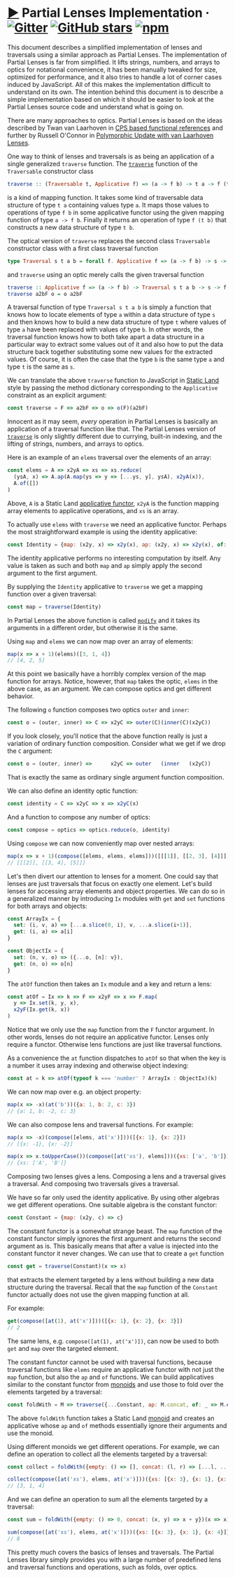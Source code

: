 # [▶](https://calmm-js.github.io/partial.lenses/implementation.html#) Partial Lenses Implementation &middot; [![Gitter](https://img.shields.io/gitter/room/calmm-js/chat.js.svg)](https://gitter.im/calmm-js/chat) [![GitHub stars](https://img.shields.io/github/stars/calmm-js/partial.lenses.svg?style=social)](https://github.com/calmm-js/partial.lenses) [![npm](https://img.shields.io/npm/dm/partial.lenses.svg)](https://www.npmjs.com/package/partial.lenses)

This document describes a simplified implementation of lenses and traversals
using a similar approach as Partial Lenses.  The implementation of Partial
Lenses is far from simplified.  It lifts strings, numbers, and arrays to optics
for notational convenience, it has been manually tweaked for size, optimized for
performance, and it also tries to handle a lot of corner cases induced by
JavaScript.  All of this makes the implementation difficult to understand on its
own.  The intention behind this document is to describe a simple implementation
based on which it should be easier to look at the Partial Lenses source code and
understand what is going on.

There are many approaches to optics.  Partial Lenses is based on the ideas
described by Twan van Laarhoven in [CPS based functional
references](https://www.twanvl.nl/blog/haskell/cps-functional-references) and
further by Russell O'Connor in [Polymorphic Update with van Laarhoven
Lenses](http://r6.ca/blog/20120623T104901Z.html).

One way to think of lenses and traversals is as being an application of a single
generalized `traverse` function.  The
[`traverse`](http://hackage.haskell.org/package/base-4.10.1.0/docs/Data-Traversable.html#v:traverse)
function of the `Traversable` constructor class

```haskell
traverse :: (Traversable t, Applicative f) => (a -> f b) -> t a -> f (t b)
```

is a kind of mapping function.  It takes some kind of traversable data structure
of type `t a` containing values type `a`.  It maps those values to operations of
type `f b` in some applicative functor using the given mapping function of type
`a -> f b`.  Finally it returns an operation of type `f (t b)` that constructs a
new data structure of type `t b`.

The optical version of `traverse` replaces the second class `Traversable`
constructor class with a first class traversal function

```haskell
type Traversal s t a b = forall f. Applicative f => (a -> f b) -> s -> f t
```

and `traverse` using an optic merely calls the given traversal function

```haskell
traverse :: Applicative f => (a -> f b) -> Traversal s t a b -> s -> f t
traverse a2bF o = o a2bF
```

A traversal function of type `Traversal s t a b` is simply a function that knows
how to locate elements of type `a` within a data structure of type `s` and then
knows how to build a new data structure of type `t` where values of type `a`
have been replaced with values of type `b`.  In other words, the traversal
function knows how to both take apart a data structure in a particular way to
extract some values out of it and also how to put the data structure back
together substituting some new values for the extracted values.  Of course, it
is often the case that the type `b` is the same type `a` and type `t` is the
same as `s`.

We can translate the above `traverse` function to JavaScript in [Static
Land](https://github.com/rpominov/static-land/blob/master/docs/spec.md) style by
passing the method dictionary corresponding to the `Applicative` constraint as
an explicit argument:

```js
const traverse = F => a2bF => o => o(F)(a2bF)
```

Innocent as it may seem, *every* operation in Partial Lenses is basically an
application of a traversal function like that.  The Partial Lenses version of
[`traverse`](README.md#L-traverse) is only slightly different due to currying,
built-in indexing, and the lifting of strings, numbers, and arrays to optics.

Here is an example of an `elems` traversal over the elements of an array:

```js
const elems = A => x2yA => xs => xs.reduce(
  (ysA, x) => A.ap(A.map(ys => y => [...ys, y], ysA), x2yA(x)),
  A.of([])
)
```

Above, `A` is a Static Land [applicative
functor](https://github.com/rpominov/static-land/blob/master/docs/spec.md#applicative),
`x2yA` is the function mapping array elements to applicative operations, and
`xs` is an array.

To actually use `elems` with `traverse` we need an applicative functor.  Perhaps
the most straightforward example is using the identity applicative:

```js
const Identity = {map: (x2y, x) => x2y(x), ap: (x2y, x) => x2y(x), of: x => x}
```

The identity applicative performs no interesting computation by itself.  Any
value is taken as such and both `map` and `ap` simply apply the second argument
to the first argument.

By supplying the `Identity` applicative to `traverse` we get a mapping function
over a given traversal:

```js
const map = traverse(Identity)
```

In Partial Lenses the above function is called [`modify`](README.md#L-modify)
and it takes its arguments in a different order, but otherwise it is the same.

Using `map` and `elems` we can now map over an array of elements:

```js
map(x => x + 1)(elems)([3, 1, 4])
// [4, 2, 5]
```

At this point we basically have a horribly complex version of the map function
for arrays.  Notice, however, that `map` takes the optic, `elems` in the above
case, as an argument.  We can compose optics and get different behavior.

The following `o` function composes two optics `outer` and `inner`:

```js
const o = (outer, inner) => C => x2yC => outer(C)(inner(C)(x2yC))
```

If you look closely, you'll notice that the above function really is just a
variation of ordinary function composition.  Consider what we get if we drop the
`C` argument:

```jsx
const o = (outer, inner) =>      x2yC => outer   (inner   (x2yC))
```

That is exactly the same as ordinary single argument function composition.

We can also define an identity optic function:

```js
const identity = C => x2yC => x => x2yC(x)
```

And a function to compose any number of optics:

```js
const compose = optics => optics.reduce(o, identity)
```

Using `compose` we can now conveniently map over nested arrays:

```js
map(x => x + 1)(compose([elems, elems, elems]))([[[1]], [[2, 3], [4]]])
// [[[2]], [[3, 4], [5]]]
```

Let's then divert our attention to lenses for a moment.  One could say that
lenses are just traversals that focus on exactly one element.  Let's build
lenses for accessing array elements and object properties.  We can do so in a
generalized manner by introducing `Ix` modules with `get` and `set` functions
for both arrays and objects:

```js
const ArrayIx = {
  set: (i, v, a) => [...a.slice(0, i), v, ...a.slice(i+1)],
  get: (i, a) => a[i]
}

const ObjectIx = {
  set: (n, v, o) => ({...o, [n]: v}),
  get: (n, o) => o[n]
}
```

The `atOf` function then takes an `Ix` module and a key and return a lens:

```js
const atOf = Ix => k => F => x2yF => x => F.map(
  y => Ix.set(k, y, x),
  x2yF(Ix.get(k, x))
)
```

Notice that we only use the `map` function from the `F` functor argument.  In
other words, lenses do not require an applicative functor.  Lenses only require
a functor.  Otherwise lens functions are just like traversal functions.

As a convenience the `at` function dispatches to `atOf` so that when the key is
a number it uses array indexing and otherwise object indexing:

```js
const at = k => atOf(typeof k === 'number' ? ArrayIx : ObjectIx)(k)
```

We can now map over e.g. an object property:

```js
map(x => -x)(at('b'))({a: 1, b: 2, c: 3})
// {a: 1, b: -2, c: 3}
```

We can also compose lens and traversal functions.  For example:

```js
map(x => -x)(compose([elems, at('x')]))([{x: 1}, {x: 2}])
// [{x: -1}, {x: -2}]
```

```js
map(x => x.toUpperCase())(compose([at('xs'), elems]))({xs: ['a', 'b']})
// {xs: ['A', 'B']}
```

Composing two lenses gives a lens.  Composing a lens and a traversal gives a
traversal.  And composing two traversals gives a traversal.

We have so far only used the identity applicative.  By using other algebras we
get different operations.  One suitable algebra is the constant functor:

```js
const Constant = {map: (x2y, c) => c}
```

The constant functor is a somewhat strange beast.  The `map` function of the
constant functor simply ignores the first argument and returns the second
argument as is.  This basically means that after a value is injected into the
constant functor it never changes.  We can use that to create a `get` function

```js
const get = traverse(Constant)(x => x)
```

that extracts the element targeted by a lens without building a new data
structure during the traversal.  Recall that the `map` function of the
`Constant` functor actually does not use the given mapping function at all.

For example:

```js
get(compose([at(1), at('x')]))([{x: 1}, {x: 2}, {x: 3}])
// 2
```

The same lens, e.g. `compose([at(1), at('x')])`, can now be used to both `get`
and `map` over the targeted element.

The constant functor cannot be used with traversal functions, because traversal
functions like `elems` require an applicative functor with not just the `map`
function, but also the `ap` and `of` functions.  We can build applicatives
similar to the constant functor from
[monoids](https://github.com/rpominov/static-land/blob/master/docs/spec.md#monoid)
and use those to fold over the elements targeted by a traversal:

```js
const foldWith = M => traverse({...Constant, ap: M.concat, of: _ => M.empty()})
```

The above `foldWith` function takes a Static Land
[monoid](https://github.com/rpominov/static-land/blob/master/docs/spec.md#monoid)
and creates an applicative whose `ap` and `of` methods essentially ignore their
arguments and use the monoid.

Using different monoids we get different operations.  For example, we can define
an operation to collect all the elements targeted by a traversal:

```js
const collect = foldWith({empty: () => [], concat: (l, r) => [...l, ...r]})(x => [x])
```

```js
collect(compose([at('xs'), elems, at('x')]))({xs: [{x: 3}, {x: 1}, {x: 4}]})
// [3, 1, 4]
```

And we can define an operation to sum all the elements targeted by a traversal:

```js
const sum = foldWith({empty: () => 0, concat: (x, y) => x + y})(x => x)
```

```js
sum(compose([at('xs'), elems, at('x')]))({xs: [{x: 3}, {x: 1}, {x: 4}]})
// 8
```

This pretty much covers the basics of lenses and traversals.  The Partial Lenses
library simply provides you with a large number of predefined lens and traversal
functions and operations, such as folds, over optics.
